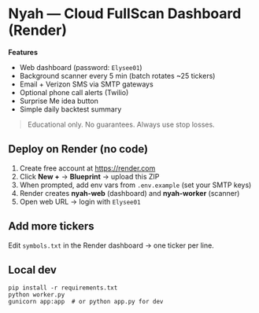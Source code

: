 # Nyah — Cloud FullScan Dashboard (Render)

**Features**
- Web dashboard (password: `Elysee01`)
- Background scanner every 5 min (batch rotates ~25 tickers)
- Email + Verizon SMS via SMTP gateways
- Optional phone call alerts (Twilio)
- Surprise Me idea button
- Simple daily backtest summary

> Educational only. No guarantees. Always use stop losses.

## Deploy on Render (no code)

1. Create free account at https://render.com
2. Click **New +** → **Blueprint** → upload this ZIP
3. When prompted, add env vars from `.env.example` (set your SMTP keys)
4. Render creates **nyah-web** (dashboard) and **nyah-worker** (scanner)
5. Open web URL → login with `Elysee01`

## Add more tickers
Edit `symbols.txt` in the Render dashboard → one ticker per line.

## Local dev
```
pip install -r requirements.txt
python worker.py
gunicorn app:app  # or python app.py for dev
```
